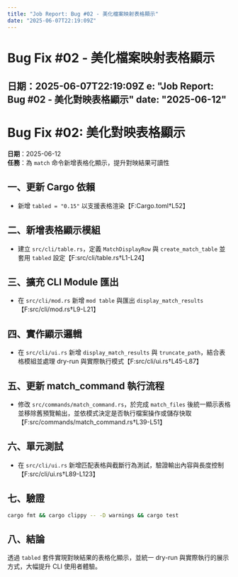 ```yaml
---
title: "Job Report: Bug #02 - 美化檔案映射表格顯示"
date: "2025-06-07T22:19:09Z"
---
```


# Bug Fix #02 - 美化檔案映射表格顯示

**日期**：2025-06-07T22:19:09Z  e: "Job Report: Bug #02 - 美化對映表格顯示"
date: "2025-06-12"
---

# Bug Fix #02: 美化對映表格顯示

**日期**：2025-06-12  
**任務**：為 `match` 命令新增表格化顯示，提升對映結果可讀性

## 一、更新 Cargo 依賴
- 新增 `tabled = "0.15"` 以支援表格渲染【F:Cargo.toml†L52】

## 二、新增表格顯示模組
- 建立 `src/cli/table.rs`，定義 `MatchDisplayRow` 與 `create_match_table` 並套用 `tabled` 設定【F:src/cli/table.rs†L1-L24】

## 三、擴充 CLI Module 匯出
- 在 `src/cli/mod.rs` 新增 `mod table` 與匯出 `display_match_results`【F:src/cli/mod.rs†L9-L21】

## 四、實作顯示邏輯
- 在 `src/cli/ui.rs` 新增 `display_match_results` 與 `truncate_path`，結合表格模組並處理 dry-run 與實際執行模式【F:src/cli/ui.rs†L45-L87】

## 五、更新 match_command 執行流程
- 修改 `src/commands/match_command.rs`，於完成 `match_files` 後統一顯示表格並移除舊預覽輸出，並依模式決定是否執行檔案操作或儲存快取【F:src/commands/match_command.rs†L39-L51】

## 六、單元測試
- 在 `src/cli/ui.rs` 新增匹配表格與截斷行為測試，驗證輸出內容與長度控制【F:src/cli/ui.rs†L89-L123】

## 七、驗證
```bash
cargo fmt && cargo clippy -- -D warnings && cargo test
```

## 八、結論
透過 `tabled` 套件實現對映結果的表格化顯示，並統一 dry-run 與實際執行的展示方式，大幅提升 CLI 使用者體驗。
